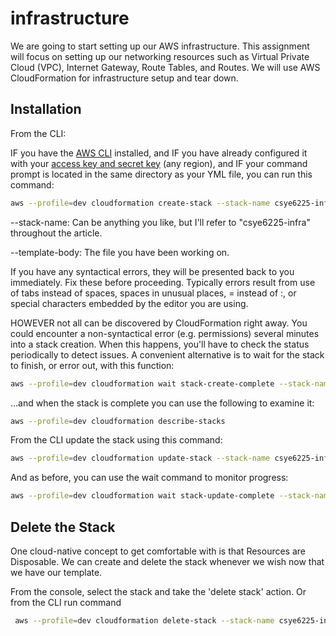 # infrastructure

We are going to start setting up our AWS infrastructure. This assignment will focus on setting up our networking resources such as Virtual Private Cloud (VPC), Internet Gateway, Route Tables, and Routes. We will use AWS CloudFormation for infrastructure setup and tear down.
## Installation

From the CLI: 

IF you have the [AWS CLI](https://aws.amazon.com/cli/) installed, and IF you have already configured it with your [access key and secret key](https://docs.aws.amazon.com/general/latest/gr/aws-sec-cred-types.html#access-keys-and-secret-access-keys) (any region), and IF your command prompt is located in the same directory as your YML file, you can run this command:

```bash
aws --profile=dev cloudformation create-stack --stack-name csye6225-infra --template-body file://csye6225-infra.yml
```

--stack-name: Can be anything you like, but I'll refer to "csye6225-infra" throughout the article. 

--template-body: The file you have been working on.

If you have any syntactical errors, they will be presented back to you immediately.  Fix these before proceeding.  Typically errors result from use of tabs instead of spaces, spaces in unusual places, = instead of :, or special characters embedded by the editor you are using.  

HOWEVER not all can be discovered by CloudFormation right away.  You could encounter a non-syntactical error (e.g. permissions) several minutes into a stack creation.  When this happens, you'll have to check the status periodically to detect issues.  A convenient alternative is to wait for the stack to finish, or error out, with this function:

```bash
aws --profile=dev cloudformation wait stack-create-complete --stack-name csye6225-infra
```
...and when the stack is complete you can use the following to examine it:

```bash
aws --profile=dev cloudformation describe-stacks
```

From the CLI update the stack using this command: 

```bash
aws --profile=dev cloudformation update-stack --stack-name csye6225-infra --template-body file://csye6225-infra.yml
```

And as before, you can use the wait command to monitor progress:

```bash
aws --profile=dev cloudformation wait stack-update-complete --stack-name csye6225-infra
```

## Delete the Stack
One cloud-native concept to get comfortable with is that Resources are Disposable.  We can create and delete the stack whenever we wish now that we have our template. 

From the console, select the stack and take the 'delete stack' action.  Or from the CLI run command
```bash
 aws --profile=dev cloudformation delete-stack --stack-name csye6225-infra
```